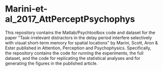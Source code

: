# Marini-et-al_2017_AttPerceptPsychophys
This repository contains the Matlab/Psychtoolbox code and dataset for the paper "Task-irrelevant distractors in the delay period interfere selectively with visual short-term memory for spatial locations" by Marini, Scott, Aron &amp; Ester published in Attention, Perception and Psychophysics. Specifically, the repository contains the code for running the experiments, the full dataset, and the code for replicating the statistical analyses and for generating the figures in the published article.
